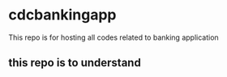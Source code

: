 # cdcbankingapp
This repo is for hosting all codes related to banking application
## this repo is to understand
